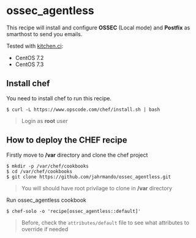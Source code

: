 # ossec_agentless

This recipe will install and configure **OSSEC** (Local mode) and **Postfix** as 
smarthost to send you emails.

Tested with [kitchen.ci](http://kitchen.ci):

- CentOS 7.2
- CentOS 7.3

## Install chef

You need to install chef to run this recipe.

	$ curl -L https://www.opscode.com/chef/install.sh | bash

> Login as __root__ user

## How to deploy the CHEF recipe

Firstly move to **/var** directory and clone the chef project

	$ mkdir -p /var/chef/cookbooks
	$ cd /var/chef/cookbooks
	$ git clone https://github.com/jahrmando/ossec_agentless.git

> You will should have root privilage to clone in **/var** directory

Run ossec_agentless cookbook

	$ chef-solo -o 'recipe[ossec_agentless::default]'

> Before, check the `attributes/default` file to see what attributes to override if needed
